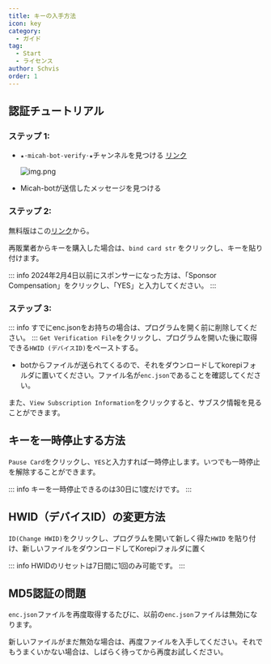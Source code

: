 ```yaml
---
title: キーの入手方法
icon: key
category:
  - ガイド
tag:
  - Start
  - ライセンス
author: Schvis
order: 1
---
```


## 認証チュートリアル

### ステップ 1:
- `★⋅micah-bot-verify⋅★`チャンネルを見つける [リンク](https://discord.com/channels/1069057220802781265/1203687333107335198)

  ![img.png](/assets/images/docs/202402/verify-1.png)
- Micah-botが送信したメッセージを見つける
### ステップ 2:
無料版はこの[リンク](free.md)から。

再販業者からキーを購入した場合は、`bind card str` をクリックし、キーを貼り付けます。

::: info 2024年2月4日以前にスポンサーになった方は、「Sponsor Compensation」をクリックし、「YES」と入力してください。
:::
### ステップ 3:
::: info すでにenc.jsonをお持ちの場合は、プログラムを開く前に削除してください。
:::
`Get Verification File`をクリックし、プログラムを開いた後に取得できる`HWID (デバイスID)`をペーストする。
- botからファイルが送られてくるので、それをダウンロードしてkorepiフォルダに置いてください。ファイル名が`enc.json`であることを確認してください。

また、`View Subscription Information`をクリックすると、サブスク情報を見ることができます。

## キーを一時停止する方法

`Pause Card`をクリックし、`YES`と入力すれば一時停止します。いつでも一時停止を解除することができます。

::: info キーを一時停止できるのは30日に1度だけです。
:::

## HWID（デバイスID）の変更方法

`ID(Change HWID)`をクリックし、プログラムを開いて新しく得た`HWID` を貼り付け、新しいファイルをダウンロードしてKorepiフォルダに置く

::: info HWIDのリセットは7日間に1回のみ可能です。
:::

## MD5認証の問題
`enc.json`ファイルを再度取得するたびに、以前の`enc.json`ファイルは無効になります。

新しいファイルがまだ無効な場合は、再度ファイルを入手してください。それでもうまくいかない場合は、しばらく待ってから再度お試しください。
